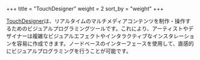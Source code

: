 +++
title = "TouchDesigner"
weight = 2
sort_by = "weight"
+++

[TouchDesigner](https://derivative.ca/)は、リアルタイムのマルチメディアコンテンツを制作・操作するためのビジュアルプログラミングツールです。これにより、アーティストやデザイナーは複雑なビジュアルエフェクトやインタラクティブなインスタレーションを容易に作成できます。ノードベースのインターフェースを使用して、直感的にビジュアルプログラミングを行うことが可能です。
